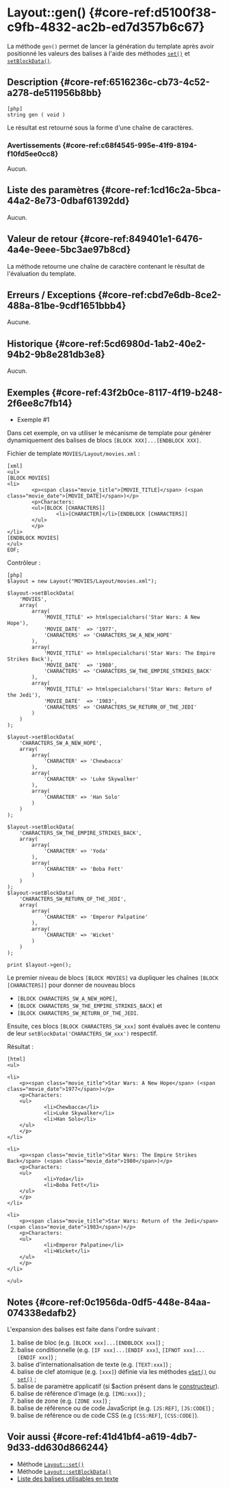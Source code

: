 # Layout::gen() {#core-ref:d5100f38-c9fb-4832-ac2b-ed7d357b6c67}

<div markdown="1" class="short-description">

La méthode `gen()` permet de lancer la génération du template après avoir
positionné les valeurs des balises à l'aide des méthodes [`set()`][set] et
[`setBlockData()`][setBlockData].

</div>

## Description {#core-ref:6516236c-cb73-4c52-a278-de511956b8bb}

    [php]
    string gen ( void )

Le résultat est retourné sous la forme d'une chaîne de caractères.

### Avertissements {#core-ref:c68f4545-995e-41f9-8194-f10fd5ee0cc8}

Aucun.

## Liste des paramètres {#core-ref:1cd16c2a-5bca-44a2-8e73-0dbaf61392dd}

Aucun.

## Valeur de retour {#core-ref:849401e1-6476-4a4e-9eee-5bc3ae97b8cd}

La méthode retourne une chaîne de caractère contenant le résultat de
l'évaluation du template.

## Erreurs / Exceptions {#core-ref:cbd7e6db-8ce2-488a-81be-9cdf1651bbb4}

Aucune.

## Historique {#core-ref:5cd6980d-1ab2-40e2-94b2-9b8e281db3e8}

Aucun.

## Exemples {#core-ref:43f2b0ce-8117-4f19-b248-2f6ee8c7fb14}

- Exemple #1

Dans cet exemple, on va utiliser le mécanisme de template pour générer
dynamiquement des balises de blocs `[BLOCK XXX]...[ENDBLOCK XXX]`.

Fichier de template `MOVIES/Layout/movies.xml` :

    [xml]
    <ul>
    [BLOCK MOVIES]
    <li>
            <p><span class="movie_title">[MOVIE_TITLE]</span> (<span class="movie_date">[MOVIE_DATE]</span>)</p>
            <p>Characters:
            <ul>[BLOCK [CHARACTERS]]
                    <li>[CHARACTER]</li>[ENDBLOCK [CHARACTERS]]
            </ul>
            </p>
    </li>
    [ENDBLOCK MOVIES]
    </ul>
    EOF;

Contrôleur :

    [php]
    $layout = new Layout("MOVIES/Layout/movies.xml");
    
    $layout->setBlockData(
        'MOVIES',
        array(
            array(
                'MOVIE_TITLE' => htmlspecialchars('Star Wars: A New Hope'),
                'MOVIE_DATE'  => '1977',
                'CHARACTERS' => 'CHARACTERS_SW_A_NEW_HOPE'
            ),
            array(
                'MOVIE_TITLE' => htmlspecialchars('Star Wars: The Empire Strikes Back'),
                'MOVIE_DATE'  => '1980',
                'CHARACTERS' => 'CHARACTERS_SW_THE_EMPIRE_STRIKES_BACK'
            ),
            array(
                'MOVIE_TITLE' => htmlspecialchars('Star Wars: Return of the Jedi'),
                'MOVIE_DATE'  => '1983',
                'CHARACTERS' => 'CHARACTERS_SW_RETURN_OF_THE_JEDI'
            )
        )
    );
    
    $layout->setBlockData(
        'CHARACTERS_SW_A_NEW_HOPE',
        array(
            array(
                'CHARACTER' => 'Chewbacca'
            ),
            array(
                'CHARACTER' => 'Luke Skywalker'
            ),
            array(
                'CHARACTER' => 'Han Solo'
            )
        )
    );
    
    $layout->setBlockData(
        'CHARACTERS_SW_THE_EMPIRE_STRIKES_BACK',
        array(
            array(
                'CHARACTER' => 'Yoda'
            ),
            array(
                'CHARACTER' => 'Boba Fett'
            )
        )
    );
    $layout->setBlockData(
        'CHARACTERS_SW_RETURN_OF_THE_JEDI',
        array(
            array(
                'CHARACTER' => 'Emperor Palpatine'
            ),
            array(
                'CHARACTER' => 'Wicket'
            )
        )
    );
    
    print $layout->gen();

Le premier niveau de blocs `[BLOCK MOVIES]` va dupliquer les chaînes
`[BLOCK [CHARACTERS]]` pour donner de nouveau blocs

-   `[BLOCK CHARACTERS_SW_A_NEW_HOPE]`,
-   `[BLOCK CHARACTERS_SW_THE_EMPIRE_STRIKES_BACK]` et
-   `[BLOCK CHARACTERS_SW_RETURN_OF_THE_JEDI`.

Ensuite, ces blocs `[BLOCK CHARACTERS_SW_xxx]` sont évalués avec le contenu de
leur `setBlockData('CHARACTERS_SW_xxx')` respectif.

Résultat :

    [html]
    <ul>
    
    <li>
        <p><span class="movie_title">Star Wars: A New Hope</span> (<span class="movie_date">1977</span>)</p>
        <p>Characters:
        <ul>
                <li>Chewbacca</li>
                <li>Luke Skywalker</li>
                <li>Han Solo</li>
        </ul>
        </p>
    </li>
    
    <li>
        <p><span class="movie_title">Star Wars: The Empire Strikes Back</span> (<span class="movie_date">1980</span>)</p>
        <p>Characters:
        <ul>
                <li>Yoda</li>
                <li>Boba Fett</li>
        </ul>
        </p>
    </li>
    
    <li>
        <p><span class="movie_title">Star Wars: Return of the Jedi</span> (<span class="movie_date">1983</span>)</p>
        <p>Characters:
        <ul>
                <li>Emperor Palpatine</li>
                <li>Wicket</li>
        </ul>
        </p>
    </li>
    
    </ul>

## Notes {#core-ref:0c1956da-0df5-448e-84aa-074338edafb2}

L'expansion des balises est faite dans l'ordre suivant :

1. balise de bloc (e.g. `[BLOCK xxx]...[ENDBLOCK xxx]`) ;
2. balise conditionnelle (e.g. `[IF xxx]...[ENDIF xxx]`, `[IFNOT xxx]...[ENDIF xxx]`) ;
3. balise d'internationalisation de texte (e.g. `[TEXT:xxx]`) ;
4. balise de clef atomique (e.g. `[xxx]`) définie via les méthodes [`eSet()`][eset] ou [`set()`][set] ;
5. balise de paramètre applicatif (si $action présent dans le [constructeur][layoutconstruct]).
6. balise de référence d'image (e.g. `[IMG:xxx]`) ;
7. balise de zone (e.g. `[ZONE xxx]`) ;
8. balise de référence ou de code JavaScript (e.g. `[JS:REF]`, `[JS:CODE]`) ;
9. balise de référence ou de code CSS (e.g `[CSS:REF]`, `[CSS:CODE]`).

## Voir aussi {#core-ref:41d41bf4-a619-4db7-9d33-dd630d866244}

- Méthode [`Layout::set()`][set]
- Méthode [`Layout::setBlockData()`][setBlockData]
- [Liste des balises utilisables en texte][tag_list_texte]

<!-- links -->
[set]:              #core-ref:812c30ed-11cb-4b59-84d2-ba10e4ab7e88
[setBlockData]:     #core-ref:fb8a6d38-0bc7-469b-97d3-7cb8d6d3ea4b
[tag_list_texte]:   #core-ref:32dea245-37e6-4a4c-a65e-06c577c0effa
[eset]:             #core-ref:2696710a-f491-4887-b953-e08d918ef4fb
[layoutconstruct]:  #core-ref:d0038e8d-b915-4d84-ac28-4f6c0aeb20a0